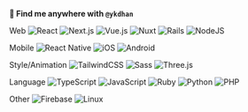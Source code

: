 **👋 Find me anywhere with `@ykdhan`**

Web
![React](https://img.shields.io/badge/React-%2320232a.svg?logo=react&logoColor=%2361DAFB)
![Next.js](https://img.shields.io/badge/Next.js-black?logo=next.js&logoColor=white)
![Vue.js](https://img.shields.io/badge/Vue-1a1a1a?style=flat&logo=vue.js&logoColor=3fb280)
![Nuxt](https://img.shields.io/badge/Nuxt-002E3B?logo=nuxt&logoColor=#00DC82)
![Rails](https://img.shields.io/badge/Rails-%23CC0000.svg?logo=ruby-on-rails&logoColor=white)
![NodeJS](https://img.shields.io/badge/Node.js-4b9741?logo=node.js&logoColor=white)

Mobile
![React Native](https://img.shields.io/badge/React%20Native-159eca?style=flat&logo=react&logoColor=17191e)
![iOS](https://img.shields.io/badge/iOS-000000?&logo=apple&logoColor=white)
![Android](https://img.shields.io/badge/Android-50af54?logo=android&logoColor=white)

Style/Animation
![TailwindCSS](https://img.shields.io/badge/Tailwind%20CSS-38bdf8.svg?logo=tailwind-css&logoColor=0b1120)
![Sass](https://img.shields.io/badge/Sass-C69?logo=sass&logoColor=fff)
![Three.js](https://img.shields.io/badge/Three.js-000?logo=threedotjs&logoColor=fff)

Language
![TypeScript](https://img.shields.io/badge/TypeScript-3178C6?logo=typescript&logoColor=fff)
![JavaScript](https://img.shields.io/badge/JavaScript-F7DF1E?logo=javascript&logoColor=000)
![Ruby](https://img.shields.io/badge/Ruby-cc0000?style=flat&logo=ruby&logoColor=white)
![Python](https://img.shields.io/badge/Python-3776AB?logo=python&logoColor=fff)
![PHP](https://img.shields.io/badge/php-%23777BB4.svg?&logo=php&logoColor=white)

Other
![Firebase](https://img.shields.io/badge/Firebase-039BE5?logo=Firebase&logoColor=white)
![Linux](https://img.shields.io/badge/Linux-FCC624?logo=linux&logoColor=black)

